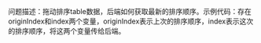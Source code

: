 问题描述：拖动排序table数据，后端如何获取最新的排序顺序。示例代码：存在originIndex和index两个变量，originIndex表示上次的排序顺序，index表示这次的排序顺序，将这两个变量传给后端。
